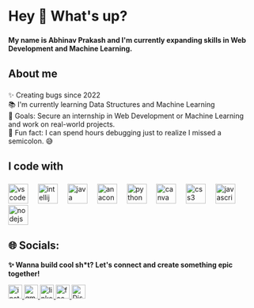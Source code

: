 <h1 align="left">Hey 👋 What's up?</h1>

###

<h4 align="left">My name is Abhinav Prakash and I'm currently expanding skills in Web Development and Machine Learning.</h4>

###

<h2 align="left">About me</h2>

###

<p align="left">✨ Creating bugs since 2022<br>📚 I'm currently learning Data Structures and Machine Learning<br>🎯 Goals: Secure an internship in Web Development or Machine Learning and work on real-world projects.<br>🎲 Fun fact:  I can spend hours debugging just to realize I missed a semicolon. 😅</p>

###

<h2 align="left">I code with</h2>

###

<div align="left">
  <img src="https://cdn.jsdelivr.net/gh/devicons/devicon/icons/vscode/vscode-original.svg" height="40" alt="vscode logo"  />
  <img width="12" />
  <img src="https://cdn.jsdelivr.net/gh/devicons/devicon/icons/intellij/intellij-original.svg" height="40" alt="intellij logo"  />
  <img width="12" />
  <img src="https://cdn.jsdelivr.net/gh/devicons/devicon/icons/java/java-original.svg" height="40" alt="java logo"  />
  <img width="12" />
  <img src="https://cdn.jsdelivr.net/gh/devicons/devicon/icons/anaconda/anaconda-original.svg" height="40" alt="anaconda logo"  />
  <img width="12" />
  <img src="https://cdn.jsdelivr.net/gh/devicons/devicon/icons/python/python-original.svg" height="40" alt="python logo"  />
  <img width="12" />
  <img src="https://cdn.jsdelivr.net/gh/devicons/devicon/icons/canva/canva-original.svg" height="40" alt="canva logo"  />
  <img width="12" />
  <img src="https://cdn.jsdelivr.net/gh/devicons/devicon/icons/css3/css3-original.svg" height="40" alt="css3 logo"  />
  <img width="12" />
  <img src="https://cdn.jsdelivr.net/gh/devicons/devicon/icons/javascript/javascript-original.svg" height="40" alt="javascript logo"  />
  <img width="12" />
  <img src="https://cdn.jsdelivr.net/gh/devicons/devicon/icons/nodejs/nodejs-original.svg" height="40" alt="nodejs logo"  />
</div>

###

## 🌐 Socials:
<p align="left"><strong>✨ Wanna build cool sh*t? Let's connect and create something epic together!</strong></p>

<div align="left">
  <a href="https://www.instagram.com/_._aadiboi_._/" target="_blank">
    <img src="https://img.shields.io/static/v1?message=Instagram&logo=instagram&label=&color=E4405F&logoColor=white&labelColor=&style=for-the-badge" height="28" alt="instagram logo" />
  </a>
  <a href="mailto:aanandaaditya5@gmail.com" target="_blank">
    <img src="https://img.shields.io/static/v1?message=Gmail&logo=gmail&label=&color=D14836&logoColor=white&labelColor=&style=for-the-badge" height="28" alt="gmail logo" />
  </a>
  <a href="https://www.linkedin.com/in/aadityaaanand514" target="_blank">
    <img src="https://img.shields.io/static/v1?message=LinkedIn&logo=linkedin&label=&color=0077B5&logoColor=white&labelColor=&style=for-the-badge" height="28" alt="linkedin logo" />
  </a>
  <a href="https://www.facebook.com/share/1AZjKSRpnn/" target="_blank">
  <img src="https://img.shields.io/static/v1?message=Facebook&logo=facebook&label=&color=1877F2&logoColor=white&labelColor=&style=for-the-badge" height="28" alt="facebook logo" />
    <a href="https://discord.com/users/nihilist514" target="_blank">
  <img src="https://img.shields.io/badge/-Discord-5865F2?style=for-the-badge&logo=discord&logoColor=white" height="28" alt="Discord Badge" />
</a>
</a>

</div>
